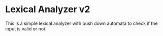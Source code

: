 # Lexical Analyzer v2

This is a simple lexical analyzer with push down automata to check if the input is valid or not. 
